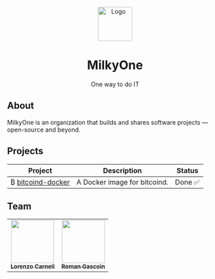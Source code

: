 <p align="center">
    <a href="https://www.milkyone.net">
    <img src="https://avatars.githubusercontent.com/u/137700609?s=200&v=4" width="80" alt="Logo" /></a>
</p>

<h1 align="center">MilkyOne</h1>

<p align="center">One way to do IT</p>

## About

MilkyOne is an organization that builds and shares software projects — open-source and beyond.

## Projects

| Project                                                            | Description                  | Status |
|--------------------------------------------------------------------|------------------------------|--------|
| ₿ [bitcoind-docker](https://github.com/milkyonehq/bitcoind-docker) | A Docker image for bitcoind. | Done ✅ |

## Team

<table>
  <tr>
    <td align="center"><a href="https://github.com/lcarneli"><img src="https://avatars.githubusercontent.com/u/25481821?v=4" width="100px;" alt=""/><br /><sub><b>Lorenzo Carneli</b></sub></a></td>
    <td align="center"><a href="https://github.com/rgascoin"><img src="https://avatars.githubusercontent.com/u/54111474?v=4" width="100px;" alt=""/><br /><sub><b>Roman Gascoin</b></sub></a></td>
  </tr>
</table>
